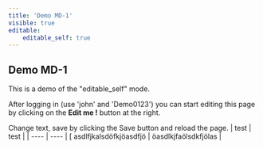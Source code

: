 ```yaml
---
title: 'Demo MD-1'
visible: true
editable:
    editable_self: true
---
```


## Demo MD-1

This is a demo of the "editable_self" mode.

After logging in (use 'john' and 'Demo0123') you can start editing this page by clicking on the <b>Edit me !</b> button at the right.

Change text, save by clicking the Save button and reload the page.
| test | test |
| ---- | ---- |
[ asdlfjkalsdöfkjöasdfjö | öasdlkjfaölsdkfjölas |

